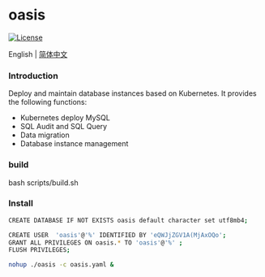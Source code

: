 # oasis

[![License](https://img.shields.io/badge/License-Apache%202.0-blue.svg)](https://github.com/carina-io/carina/blob/main/LICENSE)

English | [简体中文](./README.md)

### Introduction

  Deploy and maintain database instances based on Kubernetes. It provides the following functions:

* Kubernetes deploy MySQL
* SQL Audit and SQL Query
* Data migration
* Database instance management

### build

bash scripts/build.sh


### Install

```bash
CREATE DATABASE IF NOT EXISTS oasis default character set utf8mb4;

CREATE USER  'oasis'@'%' IDENTIFIED BY 'eQWJjZGV1A(MjAxOQo';
GRANT ALL PRIVILEGES ON oasis.* TO 'oasis'@'%' ; 
FLUSH PRIVILEGES;

nohup ./oasis -c oasis.yaml &
```

